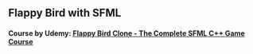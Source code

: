 ## Flappy Bird with SFML

#### Course by Udemy: [Flappy Bird Clone - The Complete SFML C++ Game Course](https://www.udemy.com/flappy-bird-sfml/learn/v4/overview)